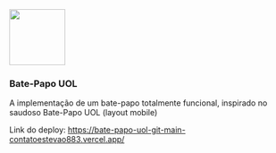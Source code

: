 <img src="https://github.com/contatoestevao883/bate-papo-uol/assets/122030037/b9d851a7-eba8-4c48-a47e-5b3d9657e027" width=100px>

### Bate-Papo UOL

A implementação de um bate-papo totalmente funcional, inspirado no saudoso Bate-Papo UOL (layout mobile)

Link do deploy: https://bate-papo-uol-git-main-contatoestevao883.vercel.app/

